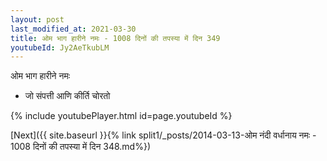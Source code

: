 ```yaml
---
layout: post
last_modified_at: 2021-03-30
title: ओम भाग हारीने नमः - 1008 दिनों की तपस्या में दिन 349
youtubeId: Jy2AeTkubLM
---
```

 
 
 ओम भाग हारीने नमः  
 
 -  जो संपत्ती आणि कीर्ति चोरतो 
 
  
 
  
 
 
 
 
 
 


{% include youtubePlayer.html id=page.youtubeId %}
 
[Next]({{ site.baseurl }}{% link  split1/_posts/2014-03-13-ओम नंदी वर्धानाय नमः - 1008 दिनों की तपस्या में दिन 348.md%})
 

